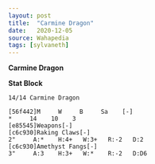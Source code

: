 ```yaml
---
layout: post
title:  "Carmine Dragon"
date:   2020-12-05
source: Wahapedia
tags: [sylvaneth]
---
```


**Carmine Dragon**

**Stat Block**
```
14/14 Carmine Dragon
```

```
[56f442]M     W     B     Sa    [-]
*     14    10    3     
[e85545]Weapons[-]
[c6c930]Raking Claws[-]
2"     A:*    H:4+   W:3+   R:-2   D:2   
[c6c930]Amethyst Fangs[-]
3"     A:3    H:3+   W:*    R:-2   D:D6  
```


